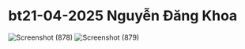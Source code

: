 # bt21-04-2025 Nguyễn Đăng Khoa
![Screenshot (878)](https://github.com/user-attachments/assets/ca816b41-21e2-48f2-8efe-d28843bd24de)
![Screenshot (879)](https://github.com/user-attachments/assets/fde65991-d00f-48f9-8289-2e104c14259c)
